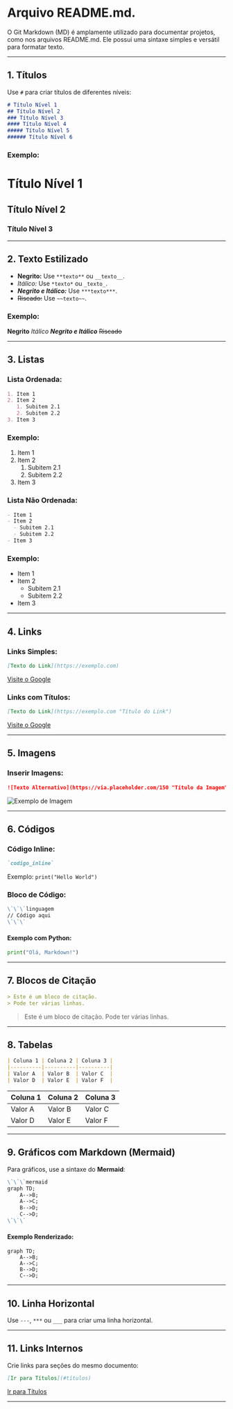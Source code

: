 # Arquivo README.md.
O Git Markdown (MD) é amplamente utilizado para documentar projetos, como nos arquivos README.md. Ele possui uma sintaxe simples e versátil para formatar texto. 

---

## 1. **Títulos**
Use `#` para criar títulos de diferentes níveis:

```markdown
# Título Nível 1
## Título Nível 2
### Título Nível 3
#### Título Nível 4
##### Título Nível 5
###### Título Nível 6
```
### Exemplo:

# Título Nível 1
## Título Nível 2
### Título Nível 3

---
## 2. **Texto Estilizado**
- **Negrito:** Use `**texto**` ou `__texto__`.
- *Itálico:* Use `*texto*` ou `_texto_`.
- ***Negrito e Itálico:*** Use `***texto***`.
- ~~Riscado:~~ Use `~~texto~~`.

### Exemplo:

**Negrito**
*Itálico*
***Negrito e Itálico***
~~Riscado~~

---

## 3. **Listas**

### Lista Ordenada:

```markdown
1. Item 1
2. Item 2
   1. Subitem 2.1
   2. Subitem 2.2
3. Item 3
```

### Exemplo:
1. Item 1
2. Item 2
   1. Subitem 2.1
   2. Subitem 2.2
3. Item 3

### Lista Não Ordenada:

```markdown
- Item 1
- Item 2
  - Subitem 2.1
  - Subitem 2.2
- Item 3
```

### Exemplo:
- Item 1
- Item 2
  - Subitem 2.1
  - Subitem 2.2
- Item 3

---


## 4. **Links**

### Links Simples:

```markdown
[Texto do Link](https://exemplo.com)
```

[Visite o Google](https://www.google.com)

### Links com Títulos:

```markdown
[Texto do Link](https://exemplo.com "Título do Link")
```

[Visite o Google](https://www.google.com "Acesse o Google")

---

## 5. **Imagens**

### Inserir Imagens:

```markdown
![Texto Alternativo](https://via.placeholder.com/150 "Título da Imagem")
```

![Exemplo de Imagem](https://via.placeholder.com/150 "Imagem de Placeholder")

---

## 6. **Códigos**

### Código Inline:

```markdown
`codigo_inline`
```

Exemplo: `print("Hello World")`

### Bloco de Código:

```markdown
\`\`\`linguagem
// Código aqui
\`\`\`
```

#### Exemplo com Python:

```python
print("Olá, Markdown!")
```

---

## 7. **Blocos de Citação**

```markdown
> Este é um bloco de citação.
> Pode ter várias linhas.
```

> Este é um bloco de citação.
> Pode ter várias linhas.

---

## 8. **Tabelas**

```markdown
| Coluna 1 | Coluna 2 | Coluna 3 |
|----------|----------|----------|
| Valor A  | Valor B  | Valor C  |
| Valor D  | Valor E  | Valor F  |
```

| Coluna 1 | Coluna 2 | Coluna 3 |
|----------|----------|----------|
| Valor A  | Valor B  | Valor C  |
| Valor D  | Valor E  | Valor F  |

---

## 9. **Gráficos com Markdown (Mermaid)**
Para gráficos, use a sintaxe do **Mermaid**:

```markdown
\`\`\`mermaid
graph TD;
    A-->B;
    A-->C;
    B-->D;
    C-->D;
\`\`\`
```

#### Exemplo Renderizado:
```mermaid
graph TD;
    A-->B;
    A-->C;
    B-->D;
    C-->D;
```

---

## 10. **Linha Horizontal**

Use `---`, `***` ou `___` para criar uma linha horizontal.

---

## 11. **Links Internos**

Crie links para seções do mesmo documento:

```markdown
[Ir para Títulos](#títulos)
```

[Ir para Títulos](#títulos)

---





